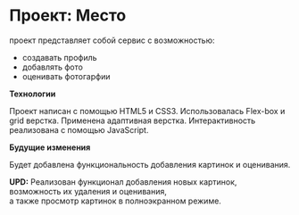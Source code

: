 # Проект: Место

проект представляет собой сервис с возможностью: 
 * создавать профиль
 * добавлять фото
 * оценивать фотогарфии

**Технологии**

Проект написан с помощью HTML5 и CSS3. Использовалась Flex-box и grid верстка.
Применена адаптивная верстка. 
Интерактивность реализована с помощью JavaScript.

**Будущие изменения**

Будет добавлена функциональность добавления картинок и оценивания.

**UPD:** Реализован функционал добавления новых картинок, возможность их удаления и оценивания,          
а также просмотр картинок в полноэкранном режиме.



